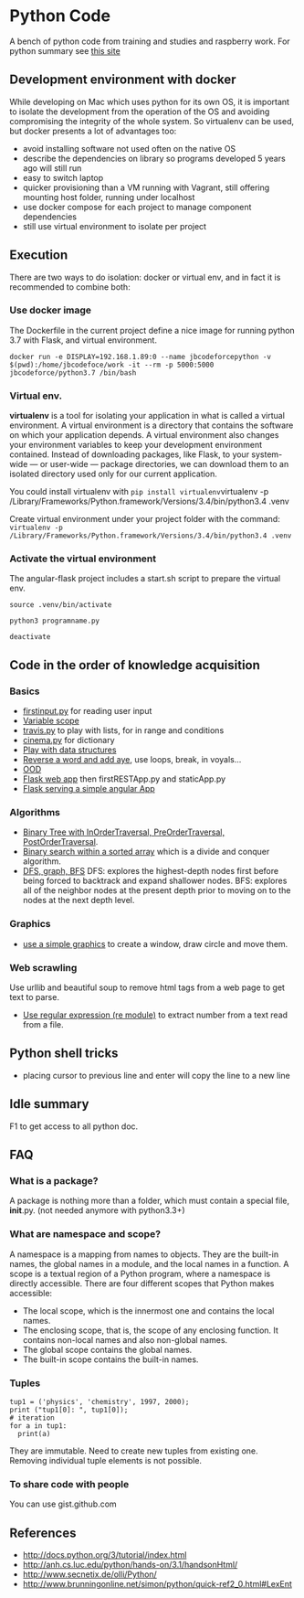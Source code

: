 # Python Code
A bench of python code from training and studies and raspberry work. For python summary see [this site](https://jbcodeforce.github.io/#/studies)

## Development environment with docker
While developing on Mac which uses python for its own OS, it is important to isolate the development from the operation of the OS and avoiding compromising the integrity of the whole system. So virtualenv can be used, but docker presents a lot of advantages too:
* avoid installing software not used often on the native OS
* describe the dependencies on library so programs developed 5 years ago will still run
* easy to switch laptop
* quicker provisioning than a VM running with Vagrant, still offering mounting host folder, running under localhost
* use docker compose for each project to manage component dependencies
* still use virtual environment to isolate per project

## Execution

There are two ways to do isolation: docker or virtual env, and in fact it is recommended to combine both:

### Use docker image
The Dockerfile in the current project define a nice image for running python 3.7 with Flask, and virtual environment.

` docker run -e DISPLAY=192.168.1.89:0 --name jbcodeforcepython -v $(pwd):/home/jbcodefoce/work -it --rm -p 5000:5000 jbcodeforce/python3.7 /bin/bash `

### Virtual env.
**virtualenv** is a tool for isolating your application in what is called a virtual environment. A virtual environment is a directory that contains the software on which your application depends. A virtual environment also changes your environment variables to keep your development environment contained. Instead of downloading packages, like Flask, to your system-wide — or user-wide — package directories, we can download them to an isolated directory used only for our current application.

You could install virtualenv with `pip install virtualenv`virtualenv -p /Library/Frameworks/Python.framework/Versions/3.4/bin/python3.4 .venv

Create virtual environment under your project folder with the command:
`virtualenv -p /Library/Frameworks/Python.framework/Versions/3.4/bin/python3.4 .venv`

### Activate the virtual environment
The angular-flask project includes a start.sh script to prepare the virtual env.
```
source .venv/bin/activate

python3 programname.py

deactivate
```

## Code in the order of knowledge acquisition
### Basics
* [firstinput.py](python-bible/firstinput.py) for reading user input
* [Variable scope](python-bible/scope.py)
* [travis.py](python-bible/travis.py) to play with lists, for in range and conditions
* [cinema.py](python-bible/cinema.py) for dictionary
* [Play with data structures](python-bible/datastructure.py)
* [Reverse a word and add aye](python-bible/pig.py), use loops, break, in voyals...
* [OOD](python-bible/coins.py)
* [Flask web app](angular-flask/helloworld/firstApp.py) then firstRESTApp.py and staticApp.py
* [Flask serving a simple angular App](angular-flask/angularApp)

### Algorithms
* [Binary Tree with InOrderTraversal, PreOrderTraversal, PostOrderTraversal](algorithms/traversalbinarytree.py).
* [Binary search within a sorted array](algorithms/binarySearch.py) which is a divide and conquer algorithm.
* [DFS, graph, BFS](algorithms/Graph.py) DFS: explores the highest-depth nodes first before being forced to backtrack and expand shallower nodes. BFS: explores all of the neighbor nodes at the present depth prior to moving on to the nodes at the next depth level.

### Graphics
* [use a simple graphics](graphics/testgraphics.py) to create a window, draw circle and move them.

### Web scrawling
Use urllib and beautiful soup to remove html tags from a web page to get text to parse.
* [Use regular expression (re module)](web_data/countNumbers.py) to extract number from a text read from a file.

## Python shell tricks
* placing cursor to previous line and enter will copy the line to a new line


## Idle summary
F1 to get access to all python doc.

## FAQ
### What is a package?
A package is nothing more than a folder, which must contain a special file, __init__.py. (not needed anymore with python3.3+)

### What are namespace and scope?
A namespace is a mapping from names to objects. They are the built-in names, the global names in a module, and the local names in a function.
A scope is a textual region of a Python program, where a namespace is directly accessible. There are four different scopes that Python makes accessible:
* The local scope, which is the innermost one and contains the local names.
* The enclosing scope, that is, the scope of any enclosing function. It contains non-local names and also non-global names.
* The global scope contains the global names.
* The built-in scope contains the built-in names.

### Tuples
```
tup1 = ('physics', 'chemistry', 1997, 2000);
print ("tup1[0]: ", tup1[0]);
# iteration
for a in tup1:
  print(a)
```
They are immutable. Need to create new tuples from existing one. Removing individual tuple elements is not possible.

### To share code with people
You can use gist.github.com


## References
* http://docs.python.org/3/tutorial/index.html
* http://anh.cs.luc.edu/python/hands-on/3.1/handsonHtml/
* http://www.secnetix.de/olli/Python/
* http://www.brunningonline.net/simon/python/quick-ref2_0.html#LexEnt
